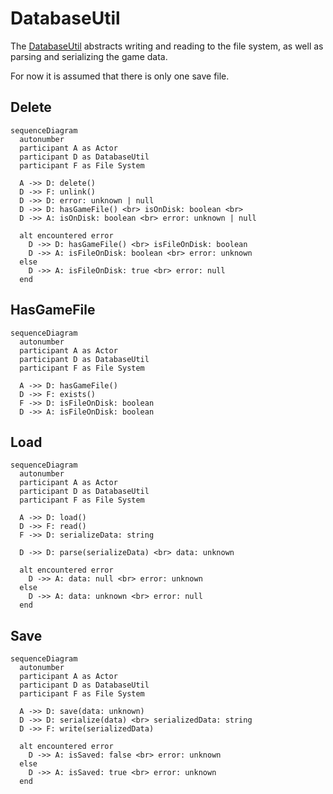 # DatabaseUtil

The [DatabaseUtil](../src/utils/databaseUtil.ts) abstracts
writing and reading to the file system,
as well as parsing and serializing the game data.

For now it is assumed that there is only one save file.

## Delete

```mermaid
sequenceDiagram
  autonumber
  participant A as Actor
  participant D as DatabaseUtil
  participant F as File System

  A ->> D: delete()
  D ->> F: unlink()
  D ->> D: error: unknown | null
  D ->> D: hasGameFile() <br> isOnDisk: boolean <br>
  D ->> A: isOnDisk: boolean <br> error: unknown | null

  alt encountered error
    D ->> D: hasGameFile() <br> isFileOnDisk: boolean
    D ->> A: isFileOnDisk: boolean <br> error: unknown
  else
    D ->> A: isFileOnDisk: true <br> error: null
  end
```

## HasGameFile

```mermaid
sequenceDiagram
  autonumber
  participant A as Actor
  participant D as DatabaseUtil
  participant F as File System

  A ->> D: hasGameFile()
  D ->> F: exists()
  F ->> D: isFileOnDisk: boolean
  D ->> A: isFileOnDisk: boolean
```

## Load

```mermaid
sequenceDiagram
  autonumber
  participant A as Actor
  participant D as DatabaseUtil
  participant F as File System

  A ->> D: load()
  D ->> F: read()
  F ->> D: serializeData: string

  D ->> D: parse(serializeData) <br> data: unknown

  alt encountered error
    D ->> A: data: null <br> error: unknown
  else
    D ->> A: data: unknown <br> error: null
  end
```

## Save

```mermaid
sequenceDiagram
  autonumber
  participant A as Actor
  participant D as DatabaseUtil
  participant F as File System

  A ->> D: save(data: unknown)
  D ->> D: serialize(data) <br> serializedData: string
  D ->> F: write(serializedData)

  alt encountered error
    D ->> A: isSaved: false <br> error: unknown
  else
    D ->> A: isSaved: true <br> error: unknown
  end
```
